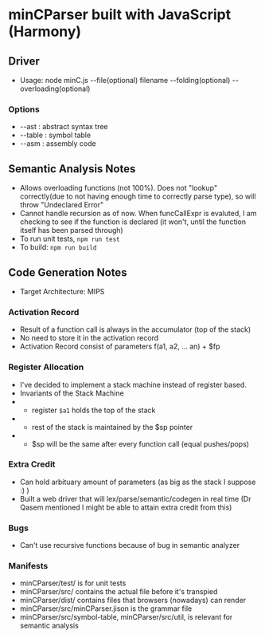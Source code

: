 # minCParser built with JavaScript (Harmony)

## Driver
+ Usage: node minC.js --file(optional) filename --folding(optional) --overloading(optional)
### Options
+ --ast : abstract syntax tree
+ --table : symbol table
+ --asm : assembly code

## Semantic Analysis Notes
+ Allows overloading functions (not 100%). Does not "lookup" correctly(due to not having enough time to correctly parse type), so will throw "Undeclared Error"
+ Cannot handle recursion as of now. When funcCallExpr is evaluted, I am checking to see if the function is declared (it won't, until the function itself has been parsed through)
+ To run unit tests, `npm run test`
+ To build: `npm run build`

## Code Generation Notes
+ Target Architecture: MIPS

### Activation Record
+ Result of a function call is always in the accumulator (top of the stack)
+ No need to store it in the activation record
+ Activation Record consist of parameters f(a1, a2, ... an) + $fp

### Register Allocation
+ I've decided to implement a stack machine instead of register based.
+ Invariants of the Stack Machine
+ + register `$a1` holds the top of the stack
+ + rest of the stack is maintained by the $sp pointer
+ + $sp will be the same after every function call (equal pushes/pops)

### Extra Credit
+ Can hold arbituary amount of parameters (as big as the stack I suppose :) )
+ Built a web driver that will lex/parse/semantic/codegen in real time (Dr Qasem mentioned I might be able to attain extra credit from this)

### Bugs
+ Can't use recursive functions because of bug in semantic analyzer

### Manifests
+ minCParser/test/ is for unit tests
+ minCParser/src/ contains the actual file before it's transpied
+ minCParser/dist/ contains files that browsers (nowadays) can render
+ minCParser/src/minCParser.jison is the grammar file
+ minCParser/src/symbol-table, minCParser/src/util, is relevant for semantic analysis



